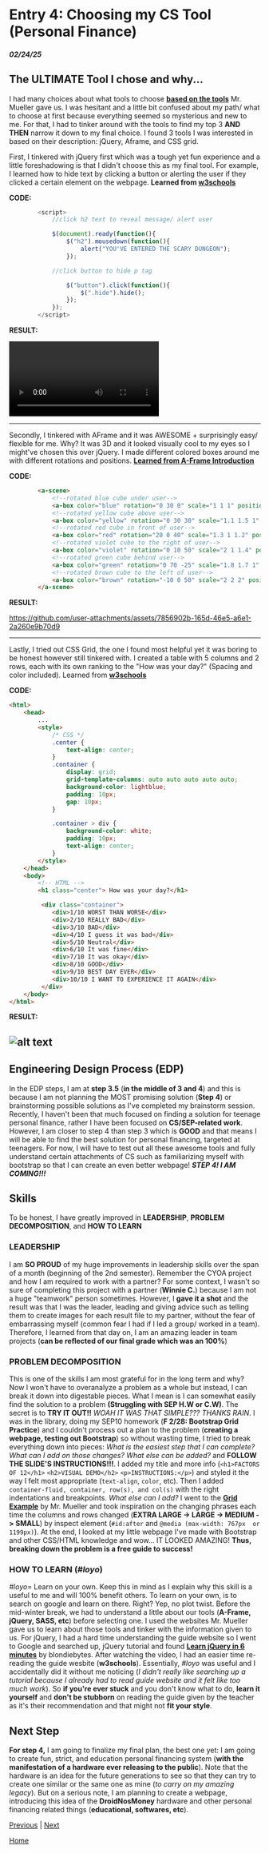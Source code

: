 # Entry 4: Choosing my CS Tool (Personal Finance)
##### 02/24/25

## The ULTIMATE Tool I chose and why...

I had many choices about what tools to choose **[based on the tools](https://docs.google.com/document/d/1zk4vM_UA_RsFvwL_suia-W7FNIXsDTqOurXGuCnnhsg/preview?tab=t.0)** Mr. Mueller gave us. I was hesitant and a little bit confused about my path/ what to choose at first because everything seemed so mysterious and new to me. For that, I had to tinker around with the tools to find my top 3 **AND THEN** narrow it down to my final choice. I found 3 tools I was interested in based on their description: jQuery, Aframe, and CSS grid.

First, I tinkered with jQuery first which was a tough yet fun experience and a little foreshadowing is that I didn't choose this as my final tool. For example, I learned how to hide text by clicking a button or alerting the user if they clicked a certain element on the webpage. **Learned from [w3schools](https://www.w3schools.com/jquERy/default.asp)**

**CODE:**

``` js
        <script>
            //click h2 text to reveal message/ alert user

            $(document).ready(function(){
                $("h2").mousedown(function(){
                    alert("YOU'VE ENTERED THE SCARY DUNGEON");
                });

            //click button to hide p tag

                $("button").click(function(){
                    $(".hide").hide();
                });
            });
        </script>
```
**RESULT:**

<video controls src="Screen recording 2025-02-28 10.30.05 AM.mp4" title="Title"></video>

---

Secondly, I tinkered with AFrame and it was AWESOME + surprisingly easy/ flexible for me. Why? It was 3D and it looked visually cool to my eyes so I might've chosen this over jQuery. I made different colored boxes around me with different rotations and positions. **[Learned from A-Frame Introduction](https://aframe.io/docs/1.5.0/introduction/)**

**CODE:**

``` html
        <a-scene>
            <!--rotated blue cube under user-->
            <a-box color="blue" rotation="0 30 0" scale="1 1 1" position="0 0 0"></a-box>
            <!--rotated yellow cube above user-->
            <a-box color="yellow" rotation="0 30 30" scale="1.1 1.5 1" position="0 3 0"></a-box>
            <!--rotated red cube in front of user-->
            <a-box color="red" rotation="20 0 40" scale="1.3 1 1.2" position="0 1.5 -5"></a-box>
            <!--rotated violet cube to the right of user-->
            <a-box color="violet" rotation="0 10 50" scale="2 1 1.4" position="5 1.5 0"></a-box>
            <!--rotated green cube behind user-->
            <a-box color="green" rotation="0 70 -25" scale="1.8 1.7 1" position="0 1.5 5"></a-box>
            <!--rotated brown cube to the left of user-->
            <a-box color="brown" rotation="-10 0 50" scale="2 2 2" position="-5 1.5 0"></a-box>
        </a-scene>
```
**RESULT:**

https://github.com/user-attachments/assets/7856902b-165d-46e5-a6e1-2a260e9b70d9

---
Lastly, I tried out CSS Grid, the one I found most helpful yet it was boring to be honest however still tinkered with. I created a table with 5 columns and 2 rows, each with its own ranking to the "How was your day?" (Spacing and color included). Learned from **[w3schools](https://www.w3schools.com/css/css_grid.asp)**

**CODE:**

``` html
<html>
    <head>
        ...
        <style>
            /* CSS */
            .center {
                text-align: center;
            }
            .container {
                display: grid;
                grid-template-columns: auto auto auto auto auto;
                background-color: lightblue;
                padding: 10px;
                gap: 10px;
            }

            .container > div {
                background-color: white;
                padding: 10px;
                text-align: center;
            }
        </style>
    </head>
    <body>
        <!-- HTML -->
        <h1 class="center"> How was your day?</h1>

         <div class="container">
            <div>1/10 WORST THAN WORSE</div>
            <div>2/10 REALLY BAD</div>
            <div>3/10 BAD</div>
            <div>4/10 I guess it was bad</div>
            <div>5/10 Neutral</div>
            <div>6/10 It was fine</div>
            <div>7/10 It was okay</div>
            <div>8/10 GOOD</div>
            <div>9/10 BEST DAY EVER</div>
            <div>10/10 I WANT TO EXPERIENCE IT AGAIN</div>
         </div>
    </body>
</html>
```
**RESULT:**

![alt text](<Screenshot 2025-02-28 10.22.18 AM.png>)
---

## Engineering Design Process (EDP)

In the EDP steps, I am at **step 3.5** (**in the middle of 3 and 4**) and this is because I am not planning the MOST promising solution (**Step 4**) or brainstorming possible solutions as I've completed my brainstorm session.  Recently, I haven't been that much focused on finding a solution for teenage personal finance, rather I have been focused on **CS/SEP-related work**. However, I am closer to step 4 than step 3 which is **GOOD** and that means I will be able to find the best solution for personal financing, targeted at teenagers. For now, I will have to test out all these awesome tools and fully understand certain attachments of CS such as familiarizing myself with bootstrap so that I can create an even better webpage! *__STEP 4! I AM COMING!!!__*

## Skills

To be honest, I have greatly improved in **LEADERSHIP**, **PROBLEM DECOMPOSITION**, and **HOW TO LEARN**

### LEADERSHIP
I am **SO PROUD** of my huge improvements in leadership skills over the span of a month (beginning of the 2nd semester). Remember the CYOA project and how I am required to work with a partner? For some context, I wasn't so sure of completing this project with a partner (**Winnie C.**) because I am not a huge "teamwork" person sometimes. However, I **gave it a shot** and the result was that I was the leader, leading and giving advice such as telling them to create images for each result file to my partner, without the fear of embarrassing myself (common fear I had if I led a group/ worked in a team). Therefore, I learned from that day on, I am an amazing leader in team projects (**can be reflected of our final grade which was an 100%**)

### PROBLEM DECOMPOSITION

This is one of the skills I am most grateful for in the long term and why? Now I won't have to overanalyze a problem as a whole but instead, I can break it down into digestable pieces. What I mean is I can somewhat easily find the solution to a problem **(Struggling with SEP H.W or C.W)**. The secret is to **TRY IT OUT!!** *WOAH IT WAS THAT SIMPLE??? THANKS RAIN*. I was in the library, doing my SEP10 homework (**F 2/28: Bootstrap Grid Practice**) and I couldn't process out a plan to the problem (**creating a webpage, testing out Bootstrap**) so without wasting time, I tried to break everything down into pieces: *What is the easiest step that I can complete?* *What can I add on those changes?* *What else can be added?* and **FOLLOW THE SLIDE'S INSTRUCTIONS!!!**. I added my title and more info (`<h1>FACTORS OF 12</h1>` `<h2>VISUAL DEMO</h2>` `<p>INSTRUCTIONS:</p>`) and styled it the way I felt most appropriate (`text-align`, `color`, etc). Then I added `container-fluid, container, row(s), and col(s)` with the right indentations and breakpoints. *What else can I add?* I went to the **[Grid Example](https://bmuellerhstat.github.io/solo/bootstrap-grid-example.html)** by Mr. Mueller and took inspiration on the changing phrases each time the columns and rows changed (**EXTRA LARGE -> LARGE -> MEDIUM -> SMALL**) by inspect element (`#id:after` and `@media (max-width: 767px  or 1199px)`). At the end, I looked at my little webpage I've made with Bootstrap and other CSS/HTML knowledge and wow... IT LOOKED AMAZING! **Thus, breaking down the problem is a free guide to success!**

### HOW TO LEARN (*#loyo*)

*#loyo*= Learn on your own. Keep this in mind as I explain why this skill is a useful to me and will 100% benefit others. To learn on your own, is to search on google and learn on there. Right? Yep, no plot twist. Before the mid-winter break, we had to understand a little about our tools (**A-Frame, jQuery, SASS, etc**) before selecting one. I used the websites Mr. Mueller gave us to learn about those tools and tinker with the information given to us. For jQuery, I had a hard time understanding the guide website so I went to Google and searched up, jQuery tutorial and found **[Learn jQuery in 6 minutes](https://www.youtube.com/watch?v=JjIvF0yikGU)** by blondiebytes. After watching the video, I had an easier time re-reading the guide wesbite (**w3schools**). Essentially, *#loyo* was useful and I accidentally did it without me noticing (*I didn't really like searching up a tutorial because I already had to read guide website and it felt like too much work*). So **if you're ever stuck** and you don't know what to do, **learn it yourself** and **don't be stubborn** on reading the guide given by the teacher as it's their recommendation and that might not **fit your style**.

## Next Step

**For step 4,** I am going to finalize my final plan, the best one yet: I am going to create fun, strict, and education personal financing system (**with the manifestation of a hardware ever releasing to the public**). Note that the hardware is an idea for the future generations to see so that they can try to create one similar or the same one as mine (*to carry on my amazing legacy*). But on a serious note, I am planning to create a webpage, introducing this idea of the **DroidNosMoney** hardware and other personal financing related things (**educational, softwares, etc**).

[Previous](entry03.md) | [Next](entry05.md)

[Home](../README.md)
